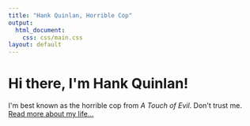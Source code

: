 ```yaml
---
title: "Hank Quinlan, Horrible Cop"
output:
  html_document:
    css: css/main.css
layout: default
---
```

# Hi there, I'm Hank Quinlan!

I'm best known as the horrible cop from <em>A Touch of Evil</em>. Don't trust me. <a href="/about">
Read more about my life...</a>

